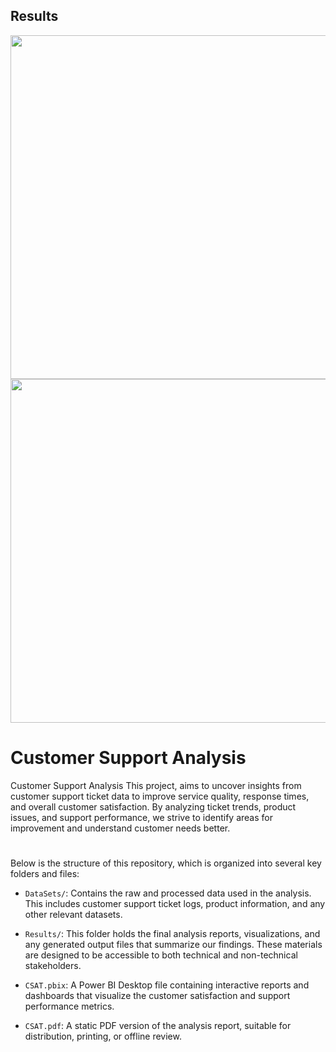 ##
## Results 
<img src="/Capture d&apos;écran 2024-02-02 205102.png" width="550">
<img src="/Capture d&apos;écran 2024-02-02 205120.png" width="550">

# Customer Support Analysis

Customer Support Analysis
This project, aims to uncover insights from customer support ticket data to improve service quality, response times, and overall customer satisfaction. By analyzing ticket trends, product issues, and support performance, we strive to identify areas for improvement and understand customer needs better.

# 
Below is the structure of this repository, which is organized into several key folders and files:

- `DataSets/`: Contains the raw and processed data used in the analysis. This includes customer support ticket logs, product information, and any other relevant datasets.

- `Results/`: This folder holds the final analysis reports, visualizations, and any generated output files that summarize our findings. These materials are designed to be accessible to both technical and non-technical stakeholders.

- `CSAT.pbix`: A Power BI Desktop file containing interactive reports and dashboards that visualize the customer satisfaction and support performance metrics.

- `CSAT.pdf`: A static PDF version of the analysis report, suitable for distribution, printing, or offline review.